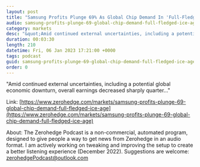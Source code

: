 ```yaml
---
layout: post
title: "Samsung Profits Plunge 69% As Global Chip Demand In 'Full-Fledged Ice Age'"
audio: samsung-profits-plunge-69-global-chip-demand-full-fledged-ice-age-0
category: markets
desc: "&quot;Amid continued external uncertainties, including a potential global economic downturn, overall earnings decreased sharply quarter...&quot; "
duration: 00:03:30
length: 210
datetime: Fri, 06 Jan 2023 17:21:00 +0000
tags: podcast
guid: samsung-profits-plunge-69-global-chip-demand-full-fledged-ice-age-0
order: 0
---
```

&quot;Amid continued external uncertainties, including a potential global economic downturn, overall earnings decreased sharply quarter...&quot; 

Link: [https://www.zerohedge.com/markets/samsung-profits-plunge-69-global-chip-demand-full-fledged-ice-age](https://www.zerohedge.com/markets/samsung-profits-plunge-69-global-chip-demand-full-fledged-ice-age)

About: The Zerohedge Podcast is a non-commercial, automated program, designed to give people a way to get news from Zerohedge in an audio format.  I am actively working on tweaking and improving the setup to create a better listening experience (December 2022).  Suggestions are welcome: [zerohedgePodcast@outlook.com](mailto:zerohedgePodcast@outlook.com)